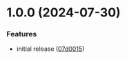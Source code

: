 # 1.0.0 (2024-07-30)


### Features

* initial release ([07d0015](https://github.com/eik-lib/prettier-config/commit/07d00159154e01a9c28de45c8fd9905e79d55071))
